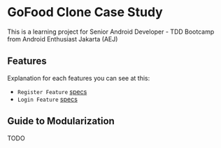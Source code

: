 # GoFood Clone Case Study

This is a learning project for Senior Android Developer - TDD Bootcamp from Android Enthusiast Jakarta (AEJ)

## Features
Explanation for each features you can see at this:
* `Register Feature` [specs](./register_feature_specs.md)
* `Login Feature` [specs](./login_feature_specs.md)

## Guide to Modularization
TODO
